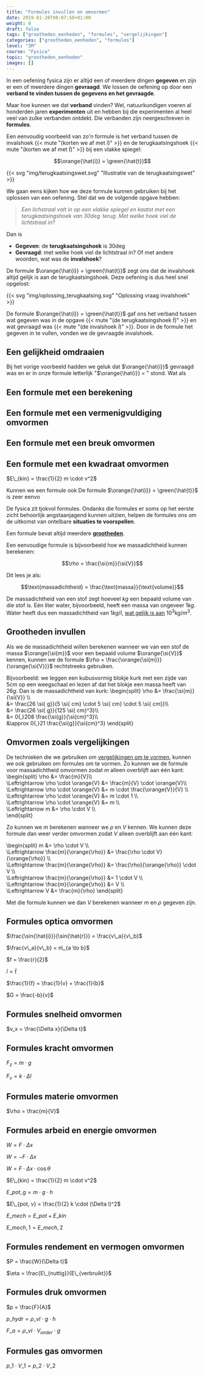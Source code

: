 ```yaml
---
title: "Formules invullen en omvormen"
date: 2019-01-28T08:07:58+01:00
weight: 8
draft: false
tags: ["grootheden_eenheden", "formules", "vergelijkingen"]
categories: ["grootheden_eenheden", "formules"]
level: "3M"
course: "Fysica"
topic: "grootheden_eenheden"
images: []
---
```


In een oefening fysica zijn er altijd een of meerdere dingen **gegeven** en
zijn er een of meerdere dingen **gevraagd**. We lossen de oefening op door een
**verband te vinden tussen de gegevens en het gevraagde**.

Maar hoe kunnen we dat **verband** vinden? Wel, natuurkundigen voeren al
honderden jaren **experimenten** uit en hebben bij die experimenten al heel veel
van zulke verbanden ontdekt. Die verbanden zijn neergeschreven in **formules**.

Een eenvoudig voorbeeld van zo'n formule is het verband tussen de invalshoek
{{< mute "(korten we af met $\hat{i}$)" >}} en de terugkaatsingshoek
{{< mute "(korten we af met $\hat{t}$)" >}} bij een vlakke spiegel:

$$\orange{\hat{i}} = \green{\hat{t}}$$

{{< svg "img/terugkaatsingswet.svg" "Illustratie van de terugkaatsingswet" >}}

We gaan eens kijken hoe we deze formule kunnen gebruiken bij het oplossen van
een oefening. Stel dat we de volgende opgave hebben:

> *Een lichstraal valt in op een vlakke spiegel en kaatst met een
> terugkaatsingshoek van $30\deg$ terug. Met welke hoek viel de lichtstraal
> in?*

Dan is

- **Gegeven**: de **terugkaatsingshoek** is $30\deg$
- **Gevraagd**: met welke hoek viel de lichtstraal in? Of met andere woorden,
wat was de **invalshoek**?

De formule $\orange{\hat{i}} = \green{\hat{t}}$ zegt ons dat de invalshoek
altijd gelijk is aan de terugkaatsingshoek. Deze oefening is dus heel snel
opgelost:

{{< svg "img/oplossing_terugkaatsing.svg" "Oplossing vraag invalshoek" >}}

De formule $\orange{\hat{i}} = \green{\hat{t}}$ gaf ons het verband tussen wat
gegeven was in de opgave {{< mute "(de terugkaatsingshoek $\hat{t}$)" >}} en
wat gevraagd was {{< mute "(de invalshoek $\hat{i}$)" >}}. Door in de formule
het gegeven in te vullen, vonden we de gevraagde invalshoek.

## Een gelijkheid omdraaien

Bij het vorige voorbeeld hadden we geluk dat $\orange{\hat{i}}$ gevraagd was en
er in onze formule letterlijk "$\orange{\hat{i}} = " stond. Wat als

## Een formule met een berekening


## Een formule met een vermenigvuldiging omvormen

## Een formule met een breuk omvormen

## Een formule met een kwadraat omvormen

$E\_{kin} = \frac{1}{2} m \cdot v^2$

Kunnen we een formule ook
De formule $\orange{\hat{i}} = \green{\hat{t}}$ is zeer eenvo

De fysica zit tjokvol formules. Ondanks die formules er soms op het eerste
zicht behoorlijk angstaanjagend kunnen uitzien, helpen de formules ons om
de uitkomst van ontelbare **situaties te voorspellen**.

Een formule bevat altijd meerdere **[grootheden](../intro)**.

Een eenvoudige formule is bijvoorbeeld hoe we
massadichtheid kunnen berekenen:

$$\rho = \frac{\si{m}}{\si{V}}$$

Dit lees je als:

$$\text{massadichtheid} = \frac{\text{massa}}{\text{volume}}$$

De massadichtheid van een stof zegt hoeveel $\si{kg}$ een bepaald volume van
die stof is. Eén liter water, bijvoorbeeld, heeft een massa van ongeveer $1
\si{ kg}$. Water heeft dus een massadichtheid van $1 \si{ kg/l}$, [wat gelijk
is aan](../eenheden_omzetten#volumes-omzetten) $10^3 \si{ kg/m}^3$.


## Grootheden invullen
Als we de massadichtheid willen berekenen wanneer we van een stof de massa $\orange{\si{m}}$ voor een bepaald volume $\orange{\si{V}}$ kennen, kunnen we de formule $\rho = \frac{\orange{\si{m}}}{\orange{\si{V}}}$ rechtstreeks gebruiken.

Bijvoorbeeld: we leggen een kubusvormig blokje kurk met een zijde van $5 \si{ cm}$ op een weegschaal en lezen af dat het blokje een massa heeft van $26 \si{ g}$. Dan is de massadichtheid van kurk:
\begin{split}
\rho &= \frac{\si{m}}{\si{V}} \\\\\
&= \frac{26 \si{ g}}{5 \si{ cm} \cdot 5 \si{ cm} \cdot 5 \si{ cm}}\\\\\
&= \frac{26 \si{ g}}{125 \si{ cm}^3}\\\\\
&= 0{,}208 \frac{\si{g}}{\si{cm}^3}\\\\\
&\approx 0{,}21 \frac{\si{g}}{\si{cm}^3}
\end{split}

## Omvormen zoals vergelijkingen
De technieken die we gebruiken om [vergelijkingen om te vormen](../../../wiskunde/1g_vgl/omvormen), kunnen we ook gebruiken om formules om te vormen. Zo kunnen we de formule voor massadichtheid omvormen zodat $m$ alleen overblijft aan één kant:
\begin{split}
\rho &= \frac{m}{V}\\\\\
\Leftrightarrow \rho \cdot \orange{V} &= \frac{m}{V} \cdot \orange{V}\\\\\
\Leftrightarrow \rho \cdot \orange{V} &= m \cdot \frac{\orange{V}}{V} \\\\\
\Leftrightarrow \rho \cdot \orange{V} &= m \cdot 1 \\\\\
\Leftrightarrow \rho \cdot \orange{V} &= m \\\\\
\Leftrightarrow m &= \rho \cdot V \\\\\
\end{split}

Zo kunnen we $m$ berekenen wanneer we $\rho$ en $V$ kennen. We kunnen deze formule dan weer verder omvormen zodat $V$ alleen overblijft aan één kant:

\begin{split}
m &= \rho \cdot V \\\\\
\Leftrightarrow \frac{m}{\orange{\rho}} &= \frac{\rho \cdot V}{\orange{\rho}} \\\\\
\Leftrightarrow \frac{m}{\orange{\rho}} &= \frac{\rho}{\orange{\rho}} \cdot V \\\\\
\Leftrightarrow \frac{m}{\orange{\rho}} &= 1 \cdot V \\\\\
\Leftrightarrow \frac{m}{\orange{\rho}} &= V \\\\\
\Leftrightarrow V &= \frac{m}{\rho}
\end{split}

Met die formule kunnen we dan $V$ berekenen wanneer $m$ en $\rho$ gegeven zijn.


## Formules optica omvormen

$\frac{\sin{\hat{i}}}{\sin{\hat{r}}} = \frac{v\_a}{v\_b}$

$\frac{v\_a}{v\_b} = n\_{a \to b}$

$f = \frac{r}{2}$

$\hat{i} = \hat{t}$

$\frac{1}{f} = \frac{1}{v} + \frac{1}{b}$

$G = \frac{-b}{v}$

## Formules snelheid omvormen

$v_x = \frac{\Delta x}{\Delta t}$

## Formules kracht omvormen

$F_{z} = m \cdot g$

$F_{v} = k \cdot \Delta l$

## Formules materie omvormen

$\rho = \frac{m}{V}$

## Formules arbeid en energie omvormen

$W = F \cdot \Delta x$

$W = - F \cdot \Delta x$

$W = F \cdot \Delta x \cdot \cos{\theta}$

$E\_{kin} = \frac{1}{2} m \cdot v^2$

$E\_{pot, g} = m \cdot g \cdot h$

$E\_{pot, v} = \frac{1}{2} k \cdot (\Delta l)^2$

$E\_{mech} = E\_{pot} +  E\_{kin}$

$E\_{mech, 1} = E\_{mech, 2}$

## Formules rendement en vermogen omvormen

$P = \frac{W}{\Delta t}$

$\eta = \frac{E\_{nuttig}}{E\_{verbruikt}}$

## Formules druk omvormen

$p = \frac{F}{A}$

$p\_{hydr} = \rho\_{vl} \cdot g \cdot h$

$F\_a = \rho\_{vl} \cdot V_{onder} \cdot g$

## Formules gas omvormen

$p\_1 \cdot V\_1 = p\_2 \cdot V\_2$
